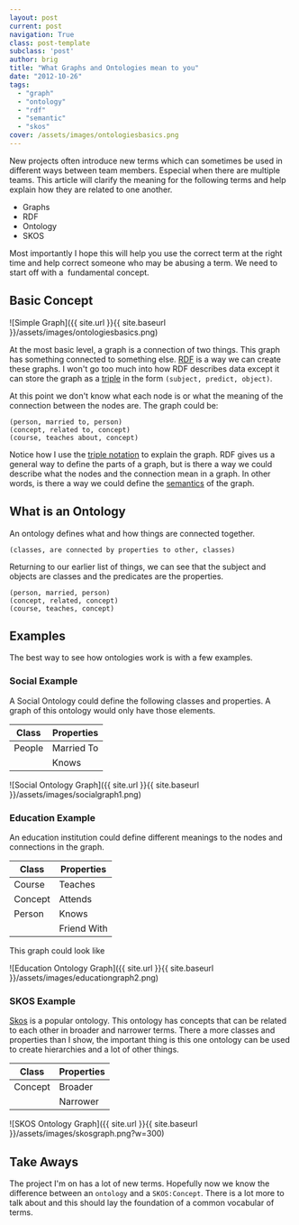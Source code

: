 ```yaml
---
layout: post
current: post
navigation: True
class: post-template
subclass: 'post'
author: brig
title: "What Graphs and Ontologies mean to you"
date: "2012-10-26"
tags: 
  - "graph"
  - "ontology"
  - "rdf"
  - "semantic"
  - "skos"
cover: /assets/images/ontologiesbasics.png
---
```


New projects often introduce new terms which can sometimes be used in different ways between team members. Especial when there are multiple teams. This article will clarify the meaning for the following terms and help explain how they are related to one another.

- Graphs
- RDF
- Ontology
- SKOS

Most importantly I hope this will help you use the correct term at the right time and help correct someone who may be abusing a term. We need to start off with a  fundamental concept.

## Basic Concept

![Simple Graph]({{ site.url }}{{ site.baseurl }}/assets/images/ontologiesbasics.png)

At the most basic level, a graph is a connection of two things. This graph has something connected to something else. [RDF](http://www.w3.org/RDF/) is a way we can create these graphs. I won't go too much into how RDF describes data except it can store the graph as a [triple](http://www.w3.org/TR/rdf-concepts/#section-triples) in the form `(subject, predict, object)`.

At this point we don't know what each node is or what the meaning of the connection between the nodes are. The graph could be:

```
(person, married to, person)
(concept, related to, concept)
(course, teaches about, concept)
```

Notice how I use the [triple notation](http://www.w3.org/TR/rdf-concepts/#section-triples) to explain the graph. RDF gives us a general way to define the parts of a graph, but is there a way we could describe what the nodes and the connection mean in a graph. In other words, is there a way we could define the [semantics](http://en.wikipedia.org/wiki/Semantics) of the graph.

## What is an Ontology

An ontology defines what and how things are connected together.

```
(classes, are connected by properties to other, classes)
```

Returning to our earlier list of things, we can see that the subject and objects are classes and the predicates are the properties.

```
(person, married, person)
(concept, related, concept)
(course, teaches, concept)
```

## Examples

The best way to see how ontologies work is with a few examples.

### Social Example

A Social Ontology could define the following classes and properties. A graph of this ontology would only have those elements.

| Class | Properties |
| --- | --- |
| People | Married To |
|  | Knows |

![Social Ontology Graph]({{ site.url }}{{ site.baseurl }}/assets/images/socialgraph1.png)

### Education Example

An education institution could define different meanings to the nodes and connections in the graph.

| Class | Properties |
| --- | --- |
| Course | Teaches |
| Concept | Attends |
| Person | Knows |
|  | Friend With |

This graph could look like

![Education Ontology Graph]({{ site.url }}{{ site.baseurl }}/assets/images/educationgraph2.png)

### SKOS Example

[Skos](http://www.w3.org/2004/02/skos/) is a popular ontology. This ontology has concepts that can be related to each other in broader and narrower terms. There a more classes and properties than I show, the important thing is this one ontology can be used to create hierarchies and a lot of other things.

| Class | Properties |
| --- | --- |
| Concept | Broader |
|  | Narrower |

![SKOS Ontology Graph]({{ site.url }}{{ site.baseurl }}/assets/images/skosgraph.png?w=300)

## Take Aways

The project I'm on has a lot of new terms. Hopefully now we know the difference between an `ontology` and a `SKOS:Concept`. There is a lot more to talk about and this should lay the foundation of a common vocabular of terms.

